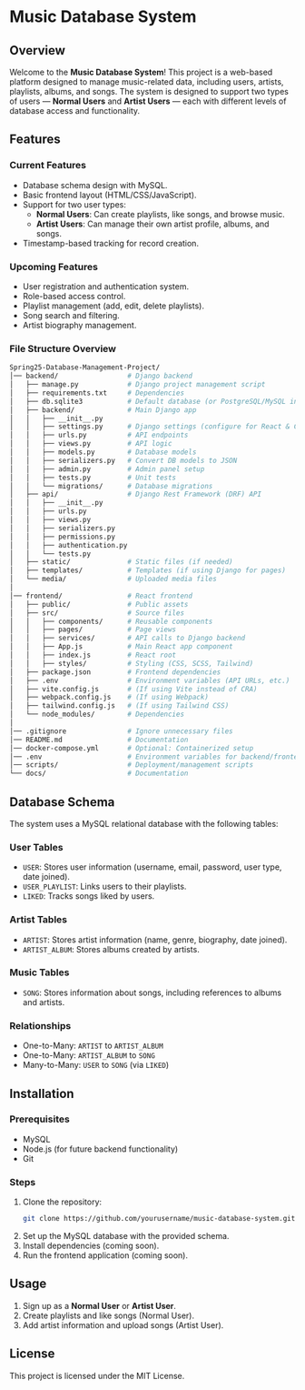 # Music Database System

## Overview

Welcome to the **Music Database System**! This project is a web-based platform designed to manage music-related data, including users, artists, playlists, albums, and songs. The system is designed to support two types of users — **Normal Users** and **Artist Users** — each with different levels of database access and functionality.

## Features

### Current Features

- Database schema design with MySQL.
- Basic frontend layout (HTML/CSS/JavaScript).
- Support for two user types:
  - **Normal Users**: Can create playlists, like songs, and browse music.
  - **Artist Users**: Can manage their own artist profile, albums, and songs.
- Timestamp-based tracking for record creation.

### Upcoming Features

- User registration and authentication system.
- Role-based access control.
- Playlist management (add, edit, delete playlists).
- Song search and filtering.
- Artist biography management.

### File Structure Overview
   ```bash
Spring25-Database-Management-Project/
│── backend/                 # Django backend
│   ├── manage.py            # Django project management script
│   ├── requirements.txt     # Dependencies
│   ├── db.sqlite3           # Default database (or PostgreSQL/MySQL in production)
│   ├── backend/             # Main Django app
│   │   ├── __init__.py
│   │   ├── settings.py      # Django settings (configure for React & CORS)
│   │   ├── urls.py          # API endpoints
│   │   ├── views.py         # API logic
│   │   ├── models.py        # Database models
│   │   ├── serializers.py   # Convert DB models to JSON
│   │   ├── admin.py         # Admin panel setup
│   │   ├── tests.py         # Unit tests
│   │   └── migrations/      # Database migrations
│   ├── api/                 # Django Rest Framework (DRF) API
│   │   ├── __init__.py
│   │   ├── urls.py
│   │   ├── views.py
│   │   ├── serializers.py
│   │   ├── permissions.py
│   │   ├── authentication.py
│   │   └── tests.py
│   ├── static/              # Static files (if needed)
│   ├── templates/           # Templates (if using Django for pages)
│   └── media/               # Uploaded media files
│
│── frontend/                # React frontend
│   ├── public/              # Public assets
│   ├── src/                 # Source files
│   │   ├── components/      # Reusable components
│   │   ├── pages/           # Page views
│   │   ├── services/        # API calls to Django backend
│   │   ├── App.js           # Main React app component
│   │   ├── index.js         # React root
│   │   ├── styles/          # Styling (CSS, SCSS, Tailwind)
│   ├── package.json         # Frontend dependencies
│   ├── .env                 # Environment variables (API URLs, etc.)
│   ├── vite.config.js       # (If using Vite instead of CRA)
│   ├── webpack.config.js    # (If using Webpack)
│   ├── tailwind.config.js   # (If using Tailwind CSS)
│   └── node_modules/        # Dependencies
│
│── .gitignore               # Ignore unnecessary files
│── README.md                # Documentation
│── docker-compose.yml       # Optional: Containerized setup
│── .env                     # Environment variables for backend/frontend
│── scripts/                 # Deployment/management scripts
└── docs/                    # Documentation
   ```

## Database Schema

The system uses a MySQL relational database with the following tables:

### User Tables

- `USER`: Stores user information (username, email, password, user type, date joined).
- `USER_PLAYLIST`: Links users to their playlists.
- `LIKED`: Tracks songs liked by users.

### Artist Tables

- `ARTIST`: Stores artist information (name, genre, biography, date joined).
- `ARTIST_ALBUM`: Stores albums created by artists.

### Music Tables

- `SONG`: Stores information about songs, including references to albums and artists.

### Relationships

- One-to-Many: `ARTIST` to `ARTIST_ALBUM`
- One-to-Many: `ARTIST_ALBUM` to `SONG`
- Many-to-Many: `USER` to `SONG` (via `LIKED`)

## Installation

### Prerequisites

- MySQL
- Node.js (for future backend functionality)
- Git

### Steps

1. Clone the repository:
   ```bash
   git clone https://github.com/yourusername/music-database-system.git
   ```
2. Set up the MySQL database with the provided schema.
3. Install dependencies (coming soon).
4. Run the frontend application (coming soon).

## Usage

1. Sign up as a **Normal User** or **Artist User**.
2. Create playlists and like songs (Normal User).
3. Add artist information and upload songs (Artist User).

## License

This project is licensed under the MIT License.

